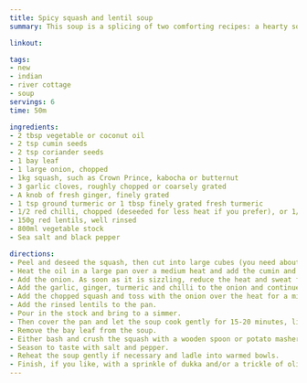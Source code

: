 ```yaml
---
title: Spicy squash and lentil soup
summary: This soup is a splicing of two comforting recipes: a hearty squash soup and a spicy lentil dhal

linkout: 

tags:
- new
- indian
- river cottage
- soup
servings: 6
time: 50m

ingredients:
- 2 tbsp vegetable or coconut oil
- 2 tsp cumin seeds
- 2 tsp coriander seeds
- 1 bay leaf
- 1 large onion, chopped
- 1kg squash, such as Crown Prince, kabocha or butternut
- 3 garlic cloves, roughly chopped or coarsely grated
- A knob of fresh ginger, finely grated
- 1 tsp ground turmeric or 1 tbsp finely grated fresh turmeric
- 1/2 red chilli, chopped (deseeded for less heat if you prefer), or 1/2 tsp dried chilli flakes
- 150g red lentils, well rinsed
- 800ml vegetable stock
- Sea salt and black pepper

directions:
- Peel and deseed the squash, then cut into large cubes (you need about 600g prepared weight).
- Heat the oil in a large pan over a medium heat and add the cumin and coriander seeds and the bay leaf. Fry for a few minutes until they start to sizzle
- Add the onion. As soon as it is sizzling, reduce the heat and sweat for 10 minutes, stirring once or twice.
- Add the garlic, ginger, turmeric and chilli to the onion and continue to fry gently for 3-4 minutes.
- Add the chopped squash and toss with the onion over the heat for a minute or two.
- Add the rinsed lentils to the pan.
- Pour in the stock and bring to a simmer.
- Then cover the pan and let the soup cook gently for 15-20 minutes, lifting the lid to stir regularly, until the squash is tender and the lentils have broken down into a rough purée.
- Remove the bay leaf from the soup.
- Either bash and crush the squash with a wooden spoon or potato masher to get a nice rough texture, or blitz the soup until smooth, using a stick blender in the pan, or a jug blender. Add some hot water if needed to loosen the texture a little
- Season to taste with salt and pepper.
- Reheat the soup gently if necessary and ladle into warmed bowls.
- Finish, if you like, with a sprinkle of dukka and/or a trickle of olive oil, or chilli oil if you have some and fancy an extra kick of heat.
---
```

